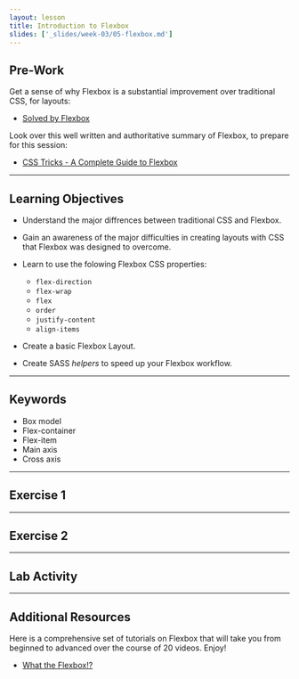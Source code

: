 ```yaml
---
layout: lesson
title: Introduction to Flexbox
slides: ['_slides/week-03/05-flexbox.md']
---
```


## Pre-Work

<!-- #### CSS Transitions / Transforms
Dive into these comprehensive lessons on CSS transitions and transforms from "Learn to code advanced HTML & CSS":

- [Lesson 7: Transforms](http://learn.shayhowe.com/advanced-html-css/css-transforms/)
- [Lesson 8: Transitions & Animations](http://learn.shayhowe.com/advanced-html-css/transitions-animations/) -->


<!-- #### Flexbox -->
Get a sense of why Flexbox is a substantial improvement over traditional CSS, for layouts:

- [Solved by Flexbox](https://philipwalton.github.io/solved-by-flexbox/)

Look over this well written and authoritative summary of Flexbox, to prepare for this session:

- [CSS Tricks - A Complete Guide to Flexbox](https://css-tricks.com/snippets/css/a-guide-to-flexbox/)

---

## Learning Objectives

<!-- #### CSS Transitions / Transforms
- Use CSS transitions to add simple animation to elements.
- Use CSS transforms to change the position of elements.
- Learn what properties are animatable using CSS3. -->

<!-- #### Flexbox -->
- Understand the major diffrences between traditional CSS and Flexbox.

- Gain an awareness of the major difficulties in creating layouts with CSS that Flexbox was designed to overcome.

- Learn to use the folowing Flexbox CSS properties:
	- `flex-direction`
	- `flex-wrap`
	- `flex`
	- `order`
	- `justify-content`
	- `align-items`

- Create a basic Flexbox Layout.
- Create SASS *helpers* to speed up your Flexbox workflow.

---

## Keywords

<!-- #### CSS Transitions / Transforms
- [Transform](https://developer.mozilla.org/en-US/docs/Web/CSS/transform)
- [Transition](https://developer.mozilla.org/en-US/docs/Web/CSS/transition)
- Vendor prefix -->

<!-- #### Flexbox -->
- Box model
- Flex-container
- Flex-item
- Main axis
- Cross axis

---

## Exercise 1


---

## Exercise 2


---

## Lab Activity


---

## Additional Resources
<!-- 
Animate.css is a popular open-source library for adding drop-in CSS animations for your projects.

- [Animate.css](https://daneden.github.io/animate.css/) -->

Here is a comprehensive set of tutorials on Flexbox that will take you from beginned to advanced over the course of 20 videos. Enjoy!

- [What the Flexbox!?](http://flexbox.io)

